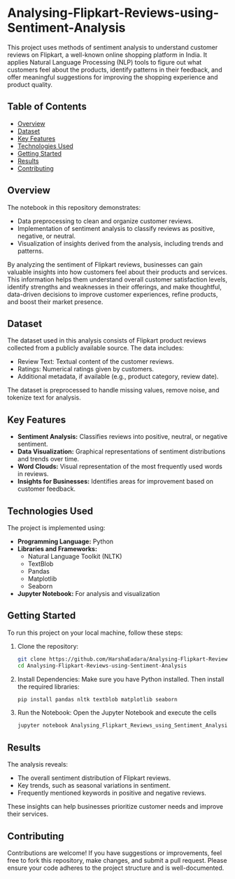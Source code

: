 # Analysing-Flipkart-Reviews-using-Sentiment-Analysis
This project uses methods of sentiment analysis to understand customer reviews on Flipkart, a well-known online shopping platform in India. It applies Natural Language Processing (NLP) tools to figure out what customers feel about the products, identify patterns in their feedback, and offer meaningful suggestions for improving the shopping experience and product quality.

## Table of Contents
- [Overview](#overview)
- [Dataset](#dataset)
- [Key Features](#key-features)
- [Technologies Used](#technologies-used)
- [Getting Started](#getting-started)
- [Results](#results)
- [Contributing](#contributing)

## Overview
The notebook in this repository demonstrates:

- Data preprocessing to clean and organize customer reviews.
- Implementation of sentiment analysis to classify reviews as positive, negative, or neutral.
- Visualization of insights derived from the analysis, including trends and patterns.

By analyzing the sentiment of Flipkart reviews, businesses can gain valuable insights into how customers feel about their products and services. This information helps them understand overall customer satisfaction levels, identify strengths and weaknesses in their offerings, and make thoughtful, data-driven decisions to improve customer experiences, refine products, and boost their market presence.

## Dataset
The dataset used in this analysis consists of Flipkart product reviews collected from a publicly available source. The data includes:

- Review Text: Textual content of the customer reviews.
- Ratings: Numerical ratings given by customers.
- Additional metadata, if available (e.g., product category, review date).

The dataset is preprocessed to handle missing values, remove noise, and tokenize text for analysis.

## Key Features
- **Sentiment Analysis:** Classifies reviews into positive, neutral, or negative sentiment.
- **Data Visualization:** Graphical representations of sentiment distributions and trends over time.
- **Word Clouds:** Visual representation of the most frequently used words in reviews.
- **Insights for Businesses:** Identifies areas for improvement based on customer feedback.

## Technologies Used
The project is implemented using:
- **Programming Language:** Python
- **Libraries and Frameworks:**
   - Natural Language Toolkit (NLTK)
   - TextBlob
   - Pandas
   - Matplotlib
   - Seaborn
- **Jupyter Notebook:** For analysis and visualization

## Getting Started
To run this project on your local machine, follow these steps:

1. Clone the repository:
   ```bash
   git clone https://github.com/HarshaEadara/Analysing-Flipkart-Reviews-using-Sentiment-Analysis.git
   cd Analysing-Flipkart-Reviews-using-Sentiment-Analysis
   ```
2. Install Dependencies:
Make sure you have Python installed. Then install the required libraries:
   ```bash
   pip install pandas nltk textblob matplotlib seaborn
   ```
3. Run the Notebook:
Open the Jupyter Notebook and execute the cells
   ```bash
   jupyter notebook Analysing_Flipkart_Reviews_using_Sentiment_Analysis_.ipynb
   ```

## Results
The analysis reveals:
- The overall sentiment distribution of Flipkart reviews.
- Key trends, such as seasonal variations in sentiment.
- Frequently mentioned keywords in positive and negative reviews.

These insights can help businesses prioritize customer needs and improve their services.

## Contributing
Contributions are welcome! If you have suggestions or improvements, feel free to fork this repository, make changes, and submit a pull request. Please ensure your code adheres to the project structure and is well-documented.
